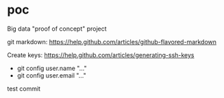 poc
===

Big data "proof of concept" project

git markdown: https://help.github.com/articles/github-flavored-markdown

Create keys:  https://help.github.com/articles/generating-ssh-keys

* git config user.name "..."
* git config user.email "..."


test commit

